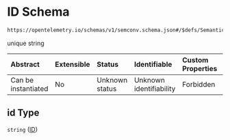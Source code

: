 # ID Schema

```txt
https://opentelemetry.io/schemas/v1/semconv.schema.json#/$defs/SemanticConventionBase/properties/id
```

unique string

| Abstract            | Extensible | Status         | Identifiable            | Custom Properties | Additional Properties | Access Restrictions | Defined In                                                                           |
| :------------------ | :--------- | :------------- | :---------------------- | :---------------- | :-------------------- | :------------------ | :----------------------------------------------------------------------------------- |
| Can be instantiated | No         | Unknown status | Unknown identifiability | Forbidden         | Allowed               | none                | [semconv.schema.json\*](../../../schemas/semconv.schema.json "open original schema") |

## id Type

`string` ([ID](../semantic/semconv-opentelemetry-semantic-convention-schema-definitions-semantic-convention-base-properties-id.md))

